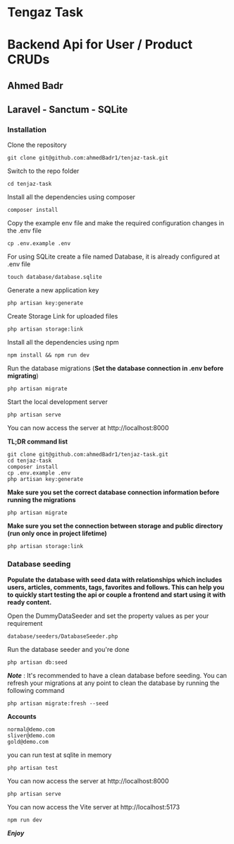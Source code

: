 # Tengaz Task
# Backend Api for User / Product CRUDs

## Ahmed Badr
## Laravel - Sanctum - SQLite

### Installation

Clone the repository

    git clone git@github.com:ahmedBadr1/tenjaz-task.git

Switch to the repo folder

    cd tenjaz-task

Install all the dependencies using composer

    composer install

Copy the example env file and make the required configuration changes in the .env file

    cp .env.example .env

For using SQLite create a file named Database, it is already configured at .env file

    touch database/database.sqlite

Generate a new application key

    php artisan key:generate

Create Storage Link for uploaded files 

    php artisan storage:link

Install all the dependencies using npm

    npm install && npm run dev


Run the database migrations (**Set the database connection in .env before migrating**)

    php artisan migrate

Start the local development server

    php artisan serve

You can now access the server at http://localhost:8000

**TL;DR command list**

    git clone git@github.com:ahmedBadr1/tenjaz-task.git
    cd tenjaz-task
    composer install
    cp .env.example .env
    php artisan key:generate

**Make sure you set the correct database connection information before running the migrations**

    php artisan migrate

**Make sure you set the connection between storage and public directory (run only once in project lifetime)**

    php artisan storage:link 

### Database seeding

**Populate the database with seed data with relationships which includes users, articles, comments, tags, favorites and follows. This can help you to quickly start testing the api or couple a frontend and start using it with ready content.**

Open the DummyDataSeeder and set the property values as per your requirement

    database/seeders/DatabaseSeeder.php

Run the database seeder and you're done

    php artisan db:seed

***Note*** : It's recommended to have a clean database before seeding. You can refresh your migrations at any point to clean the database by running the following command

    php artisan migrate:fresh --seed

**Accounts**

    normal@demo.com   
    sliver@demo.com
    gold@demo.com

you can run test at sqlite in memory

    php artisan test

You can now access the server at http://localhost:8000

    php artisan serve

You can now access the Vite server at http://localhost:5173

    npm run dev

***Enjoy*** 
    
    
